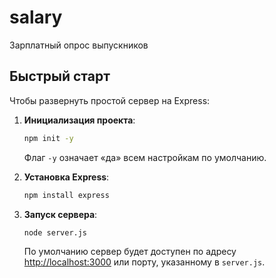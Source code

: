 # salary
Зарплатный опрос выпускников

## Быстрый старт

Чтобы развернуть простой сервер на Express:

1. **Инициализация проекта**:
   ```bash
   npm init -y
   ```
   Флаг `-y` означает «да» всем настройкам по умолчанию.

2. **Установка Express**:
   ```bash
   npm install express
   ```

3. **Запуск сервера**:
   ```bash
   node server.js
   ```
   По умолчанию сервер будет доступен по адресу [http://localhost:3000](http://localhost:3000) или порту, указанному в `server.js`.

   
